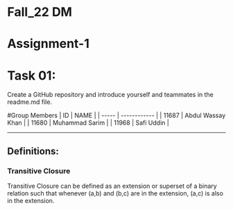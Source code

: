# Fall_22 DM
# Assignment-1

# Task 01: 
Create a GitHub repository and introduce yourself and teammates in the readme.md file.

#Group Members
| ID    | NAME               |
| ----- | ------------       |
| 11687 | Abdul Wassay Khan  |
| 11680 | Muhammad Sarim     |
| 11968 | Safi Uddin         |
    
-----------------------
## Definitions:
### <a name="TransitiveClosure">Transitive Closure</a>
Transitive Closure can be defined as an extension or superset of a binary relation such that whenever (a,b) and (b,c) are in the extension, (a,c) is also in the extension.
